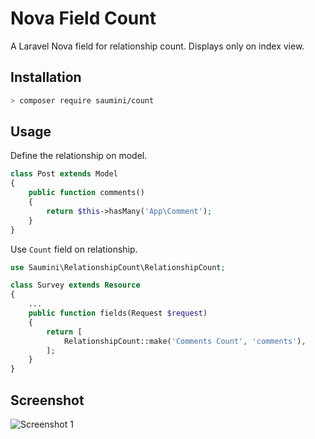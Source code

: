 # Nova Field Count
A Laravel Nova field for relationship count. Displays only on index view.

## Installation

```bash
> composer require saumini/count
```

## Usage

Define the relationship on model.

```php
class Post extends Model
{
    public function comments()
    {
        return $this->hasMany('App\Comment');
    }
}

```

Use `Count` field on relationship.

```php
use Saumini\RelationshipCount\RelationshipCount;

class Survey extends Resource
{
    ...
    public function fields(Request $request)
    {
        return [
            RelationshipCount::make('Comments Count', 'comments'),
        ];
    }
}
```

## Screenshot

![Screenshot 1](https://raw.githubusercontent.com/nsaumini/nova-field-count/master/.docs/Screenshot1.png)

